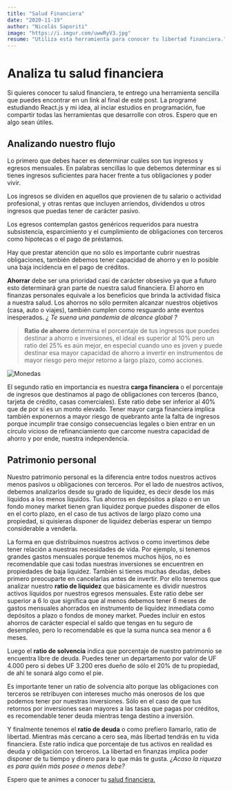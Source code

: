 ```yaml
---
title: "Salud Financiera"
date: "2020-11-19"
author: "Nicolás Saporiti"
image: "https://i.imgur.com/uwwRyV3.jpg"
resume: "Utiliza esta herramienta para conocer tu libertad financiera."
---
```

# Analiza tu salud financiera

Si quieres conocer tu salud financiera, te entrego una herramienta sencilla que puedes encontrar en un link al final de este post. La programé estudiando React.js y mi idea, al inciar estudios en programación, fue compartir todas las herramientas que desarrolle con otros. Espero que en algo sean útiles. 

## Analizando nuestro flujo

Lo primero que debes hacer es determinar cuáles son tus ingresos y egresos mensuales. En palabras sencillas lo que debemos determinar es si tienes ingresos suficientes para hacer frente a tus obligaciones y poder vivir.

Los ingresos se dividen en aquellos que provienen de tu salario o actividad profesional, y otras rentas que incluyen arriendos, dividendos u otros ingresos que puedas tener de carácter pasivo.

Los egresos contemplan gastos genéricos requeridos para nuestra subsistencia, esparcimiento y el cumplimiento de obligaciones con terceros como hipotecas o el pago de préstamos.

Hay que prestar atención que no sólo es importante cubrir nuestras obligaciones, también debemos tener capacidad de ahorro y en lo posible una baja incidencia en el pago de créditos. 

**Ahorrar** debe ser una prioridad casi de carácter obsesivo ya que a futuro esto determinará gran parte de nuestra salud financiera. El ahorro en finanzas personales equivale a los beneficios que brinda la actividad física a nuestra salud. Los ahorros no sólo permiten alcanzar nuestros objetivos (casa, auto o viajes), también cumplen como resguardo ante eventos inesperados. *¿ Te suena una pandemia de alcance global ?*

> **Ratio de ahorro**  determina el porcentaje de tus ingresos que puedes destinar a ahorro e inversiones, el ideal es superior al 10% pero un ratio del 25% es aún mejor, en especial cuando uno es  joven y puede destinar esa mayor capacidad de ahorro a invertir en instrumentos de mayor riesgo pero mejor retorno a largo plazo, como acciones.

![Monedas](https://i.imgur.com/uwwRyV3.jpg)

El segundo ratio en importancia es nuestra **carga financiera** o el porcentaje de ingresos que destinamos al pago de obligaciones con terceros (banco, tarjeta de crédito, casas comerciales). Este ratio debe ser inferior al 40% que de por sí es un monto elevado. Tener mayor carga financiera implica también exponernos a mayor riesgo de quebranto ante la falta de ingresos porque incumplir trae consigo consecuencias legales o bien entrar en un círculo vicioso de refinanciamiento que carcome nuestra capacidad de ahorro y por ende, nuestra independencia.

## Patrimonio personal

Nuestro patrimonio personal es la diferencia entre todos nuestros activos menos pasivos u obligaciones con terceros. Por el lado de nuestros activos, debemos analizarlos desde su grado de liquidez, es decir desde los más líquidos a los menos líquidos. Tus ahorros en depósitos a plazo o en un fondo money market tienen gran liquidez porque puedes disponer de ellos en el corto plazo, en el caso de tus activos de largo plazo como una propiedad, si quisieras disponer de liquidez deberías esperar un tiempo considerable a venderla.

La forma en que distribuimos nuestros activos o como invertimos debe tener relación a nuestras necesidades de vida. Por ejemplo, si tenemos grandes gastos mensuales porque tenemos muchos hijos, no es recomendable que casi todas nuestras inversiones se encuentren en propiedades de baja liquidez. También si tienes muchas deudas, debes primero preocuparte en cancelarlas antes de invertir. Por ello tenemos que analizar nuestro **ratio de liquidez** que básicamente es dividir nuestros activos líquidos por nuestros egresos mensuales. Este ratio debe ser superior a 6 lo que significa que al menos debemos tener 6 meses de gastos mensuales ahorrados en instrumento de liquidez inmediata como depósitos a plazo o fondos de money market. Puedes incluir en estos ahorros de carácter especial el saldo que tengas en tu seguro de desempleo, pero lo recomendable es que la suma nunca sea menor a 6 meses.

Luego el **ratio de solvencia** indica que porcentaje de nuestro patrimonio se encuentra libre de deuda. Puedes tener un departamento por valor de UF 4.000 pero si debes UF 3.200 eres dueño de sólo el 20% de tu propiedad, de ahí te sonará algo como el pie.

Es importante tener un ratio de solvencia alto porque las obligaciones con terceros se retribuyen con intereses mucho más onerosos de los que podemos tener por nuestras inversiones. Sólo en el caso de que tus retornos por inversiones sean mayores a las tasas que pagas por créditos, es recomendable tener deuda mientras tenga destino a inversión.

Y finalmente tenemos el **ratio de deuda** o como prefiero llamarlo, ratio de libertad. Mientras más cercano a cero sea, más libertad tendrás en tu vida financiera. Este ratio indica que porcentaje de tus activos en realidad es deuda y obligación con terceros. La libertad en finanzas implica poder disponer de tu tiempo y dinero para lo que más te gusta. *¿Acaso la riqueza es para quién más posee o menos debe?*

Espero que te animes a conocer tu [salud financiera.](https://salud-financiera.netlify.app/)